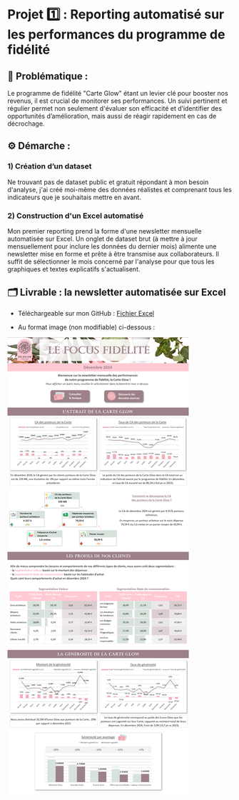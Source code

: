 # Projet 1️⃣ : Reporting automatisé sur les performances du programme de fidélité

## 🧩 Problématique :

Le programme de fidélité "Carte Glow" étant un levier clé pour booster nos revenus, il est crucial de monitorer ses performances. Un suivi pertinent et régulier permet non seulement d'évaluer son efficacité et d’identifier des opportunités d’amélioration, mais aussi de réagir rapidement en cas de décrochage.


## ⚙️ Démarche :

### 1) Création d’un dataset

Ne trouvant pas de dataset public et gratuit répondant à mon besoin d'analyse, j'ai créé moi-même des données réalistes et comprenant tous les indicateurs que je souhaitais mettre en avant.

### 2) Construction d'un Excel automatisé

Mon premier reporting prend la forme d'une newsletter mensuelle automatisée sur Excel.
Un onglet de dataset brut (à mettre à jour mensuellement pour inclure les données du dernier mois) alimente une newsletter mise en forme et prête à être transmise aux collaborateurs. Il suffit de sélectionner le mois concerné par l'analyse pour que tous les graphiques et textes explicatifs s'actualisent.

## 🗂️ Livrable : la newsletter automatisée sur Excel

- Téléchargeable sur mon GitHub : [Fichier Excel](https://github.com/HeloGlow/Portfolio_fr/blob/main/Projet_1/Reporting%20mensuel%20H%C3%A9loGlow.xlsx)<br>

- Au format image (non modifiable) ci-dessous :
<img src="https://github.com/HeloGlow/Portfolio_fr/blob/main/Projet_1/Newsletter_HeloGlow.png?raw=true">
